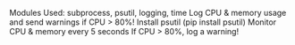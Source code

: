 Modules Used: subprocess, psutil, logging, time
Log CPU & memory usage and send warnings if CPU > 80%!
Install psutil (pip install psutil)
Monitor CPU & memory every 5 seconds
If CPU > 80%, log a warning!
